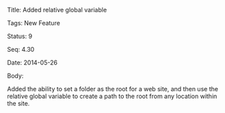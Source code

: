 Title:  Added relative global variable

Tags:   New Feature

Status: 9

Seq:    4.30

Date:   2014-05-26

Body:

Added the ability to set a folder as the root for a web site, and then use the relative global variable to create a path to the root from any location within the site.
